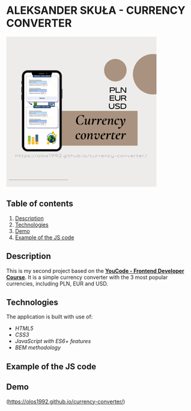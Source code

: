 # ALEKSANDER SKUŁA - CURRENCY CONVERTER

![Aleksander Skuła - currency converter preview](images/preview.png)

## Table of contents

1. [Description](#description)
1. [Technologies](#technologies)
1. [Demo](#demo)
1. [Example of the JS code](#example-of-the-js-code)



## Description

This is my second project based on the [**YouCode - Frontend Developer Course**](https://youcode.pl). It is a simple currency converter with the 3 most popular currencies, including PLN, EUR and USD.

## Technologies
The application is built with use of:

- *HTML5*
- *CSS3*
- *JavaScript with ES6+ features*
- *BEM methodology*

## Example of the JS code

## Demo

(https://olos1992.github.io/currency-converter/)
